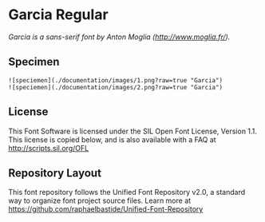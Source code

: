 # Garcia Regular

*Garcia is a sans-serif font by Anton Moglia (http://www.moglia.fr/).*

## Specimen

```
![speciemen](./documentation/images/1.png?raw=true "Garcia")
![speciemen](./documentation/images/2.png?raw=true "Garcia")
```

## License

This Font Software is licensed under the SIL Open Font License, Version 1.1. 
This license is copied below, and is also available with a FAQ at 
http://scripts.sil.org/OFL

## Repository Layout

This font repository follows the Unified Font Repository v2.0, 
a standard way to organize font project source files. Learn more at 
https://github.com/raphaelbastide/Unified-Font-Repository

